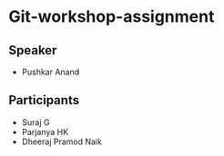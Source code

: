 # Git-workshop-assignment

## Speaker
- Pushkar Anand

## Participants
- Suraj G
- Parjanya HK
- Dheeraj Pramod Naik

